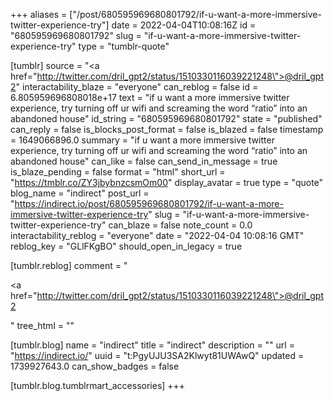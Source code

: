 +++
aliases = ["/post/680595969680801792/if-u-want-a-more-immersive-twitter-experience-try"]
date = 2022-04-04T10:08:16Z
id = "680595969680801792"
slug = "if-u-want-a-more-immersive-twitter-experience-try"
type = "tumblr-quote"

[tumblr]
source = "<a href=\"http://twitter.com/dril_gpt2/status/1510330116039221248\">@dril_gpt2</a>"
interactability_blaze = "everyone"
can_reblog = false
id = 6.805959696808018e+17
text = "if u want a more immersive twitter experience, try turning off ur wifi and screaming the word &ldquo;ratio&rdquo; into an abandoned house"
id_string = "680595969680801792"
state = "published"
can_reply = false
is_blocks_post_format = false
is_blazed = false
timestamp = 1649066896.0
summary = "if u want a more immersive twitter experience, try turning off ur wifi and screaming the word “ratio” into an abandoned house"
can_like = false
can_send_in_message = true
is_blaze_pending = false
format = "html"
short_url = "https://tmblr.co/ZY3jbybnzcsmOm00"
display_avatar = true
type = "quote"
blog_name = "indirect"
post_url = "https://indirect.io/post/680595969680801792/if-u-want-a-more-immersive-twitter-experience-try"
slug = "if-u-want-a-more-immersive-twitter-experience-try"
can_blaze = false
note_count = 0.0
interactability_reblog = "everyone"
date = "2022-04-04 10:08:16 GMT"
reblog_key = "GLlFKgBO"
should_open_in_legacy = true

[tumblr.reblog]
comment = "<p><a href=\"http://twitter.com/dril_gpt2/status/1510330116039221248\">@dril_gpt2</a></p>"
tree_html = ""

[tumblr.blog]
name = "indirect"
title = "indirect"
description = ""
url = "https://indirect.io/"
uuid = "t:PgyUJU3SA2Klwyt81UWAwQ"
updated = 1739927643.0
can_show_badges = false

[tumblr.blog.tumblrmart_accessories]
+++
